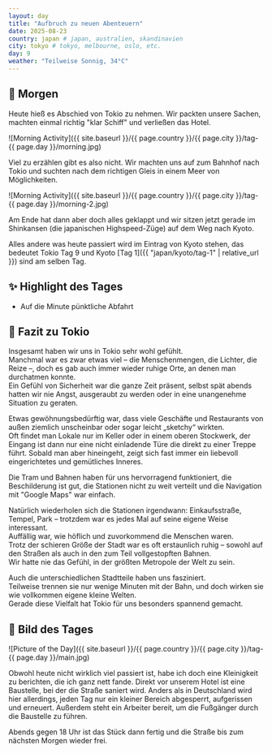 ```yaml
---
layout: day
title: "Aufbruch zu neuen Abenteuern"
date: 2025-08-23
country: japan # japan, australien, skandinavien
city: tokyo # tokyo, melbourne, oslo, etc.
day: 9
weather: "Teilweise Sonnig, 34°C"
---
```


## 🌅 Morgen

Heute hieß es Abschied von Tokio zu nehmen.
Wir packten unsere Sachen, machten einmal richtig "klar Schiff" und verließen das Hotel.

![Morning Activity]({{ site.baseurl }}/{{ page.country }}/{{ page.city }}/tag-{{ page.day }}/morning.jpg)

Viel zu erzählen gibt es also nicht.
Wir machten uns auf zum Bahnhof nach Tokio und suchten nach dem richtigen Gleis in einem Meer von Möglichkeiten.

![Morning Activity]({{ site.baseurl }}/{{ page.country }}/{{ page.city }}/tag-{{ page.day }}/morning-2.jpg)

Am Ende hat dann aber doch alles geklappt und wir sitzen jetzt gerade im Shinkansen (die japanischen Highspeed-Züge) auf dem Weg nach Kyoto.

Alles andere was heute passiert wird im Eintrag von Kyoto stehen, das bedeutet Tokio Tag 9 und Kyoto [Tag 1]({{ "japan/kyoto/tag-1" | relative_url }}) sind am selben Tag.

## ✨ Highlight des Tages

- Auf die Minute pünktliche Abfahrt

## 📜 Fazit zu Tokio

Insgesamt haben wir uns in Tokio sehr wohl gefühlt.  
Manchmal war es zwar etwas viel – die Menschenmengen, die Lichter, die Reize –, doch es gab auch immer wieder ruhige Orte, an denen man durchatmen konnte.  
Ein Gefühl von Sicherheit war die ganze Zeit präsent, selbst spät abends hatten wir nie Angst, ausgeraubt zu werden oder in eine unangenehme Situation zu geraten.  

Etwas gewöhnungsbedürftig war, dass viele Geschäfte und Restaurants von außen ziemlich unscheinbar oder sogar leicht „sketchy“ wirkten.  
Oft findet man Lokale nur im Keller oder in einem oberen Stockwerk, der Eingang ist dann nur eine nicht einladende Türe die direkt zu einer Treppe führt. 
Sobald man aber hineingeht, zeigt sich fast immer ein liebevoll eingerichtetes und gemütliches Inneres.  

Die Tram und Bahnen haben für uns hervorragend funktioniert, die Beschilderung ist gut, die Stationen nicht zu weit verteilt und die Navigation mit "Google Maps" war einfach.

Natürlich wiederholen sich die Stationen irgendwann: Einkaufsstraße, Tempel, Park – trotzdem war es jedes Mal auf seine eigene Weise interessant.  
Auffällig war, wie höflich und zuvorkommend die Menschen waren.  
Trotz der schieren Größe der Stadt war es oft erstaunlich ruhig – sowohl auf den Straßen als auch in den zum Teil vollgestopften Bahnen.  
Wir hatte nie das Gefühl, in der größten Metropole der Welt zu sein.  

Auch die unterschiedlichen Stadtteile haben uns fasziniert.  
Teilweise trennen sie nur wenige Minuten mit der Bahn, und doch wirken sie wie vollkommen eigene kleine Welten.  
Gerade diese Vielfalt hat Tokio für uns besonders spannend gemacht.

## 📸 Bild des Tages

![Picture of the Day]({{ site.baseurl }}/{{ page.country }}/{{ page.city }}/tag-{{ page.day }}/main.jpg)

Obwohl heute nicht wirklich viel passiert ist, habe ich doch eine Kleinigkeit zu berichten, die ich ganz nett fande.
Direkt vor unserem Hotel ist eine Baustelle, bei der die Straße saniert wird.
Anders als in Deutschland wird hier allerdings, jeden Tag nur ein kleiner Bereich abgesperrt, aufgerissen und erneuert.
Außerdem steht ein Arbeiter bereit, um die Fußgänger durch die Baustelle zu führen.

Abends gegen 18 Uhr ist das Stück dann fertig und die Straße bis zum nächsten Morgen wieder frei.